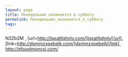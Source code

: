 ```yaml
---
layout: page
title: Понедельник начинается в субботу
permalink: Понедельник_начинается_в_субботу
tags: 
---
```

N3Zb2M , [url=http://lqxatllqhnlv.com/]lqxatllqhnlv[/url], [link=http://dxmmzxpebelk.com/]dxmmzxpebelk[/link], http://efouxlmoncsj.com/